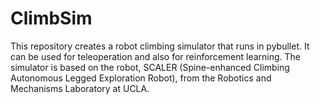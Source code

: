 # ClimbSim
This repository creates a robot climbing simulator that runs in pybullet. It can be used for teleoperation and also for reinforcement learning. The simulator is based on the robot, SCALER (Spine-enhanced Climbing Autonomous Legged Exploration Robot), from the Robotics and Mechanisms Laboratory at UCLA.
